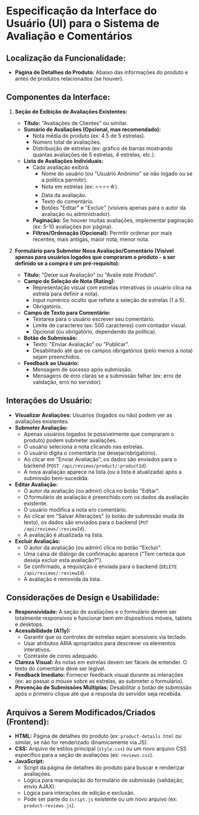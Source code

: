 # Especificação da Interface do Usuário (UI) para o Sistema de Avaliação e Comentários

## Localização da Funcionalidade:

*   **Página de Detalhes do Produto:** Abaixo das informações do produto e antes de produtos relacionados (se houver).

## Componentes da Interface:

1.  **Seção de Exibição de Avaliações Existentes:**
    *   **Título:** "Avaliações de Clientes" ou similar.
    *   **Sumário de Avaliações (Opcional, mas recomendado):**
        *   Nota média do produto (ex: 4.5 de 5 estrelas).
        *   Número total de avaliações.
        *   Distribuição de estrelas (ex: gráfico de barras mostrando quantas avaliações de 5 estrelas, 4 estrelas, etc.).
    *   **Lista de Avaliações Individuais:**
        *   Cada avaliação exibirá:
            *   Nome do usuário (ou "Usuário Anônimo" se não logado ou se a política permitir).
            *   Nota em estrelas (ex: ⭐️⭐️⭐️⭐️☆).
            *   Data da avaliação.
            *   Texto do comentário.
            *   Botões "Editar" e "Excluir" (visíveis apenas para o autor da avaliação ou administrador).
        *   **Paginação:** Se houver muitas avaliações, implementar paginação (ex: 5-10 avaliações por página).
        *   **Filtros/Ordenação (Opcional):** Permitir ordenar por mais recentes, mais antigas, maior nota, menor nota.

2.  **Formulário para Submeter Nova Avaliação/Comentário (Visível apenas para usuários logados que compraram o produto - a ser definido se a compra é um pré-requisito):**
    *   **Título:** "Deixe sua Avaliação" ou "Avalie este Produto".
    *   **Campo de Seleção de Nota (Rating):**
        *   Representação visual com estrelas interativas (o usuário clica na estrela para definir a nota).
        *   Input numérico oculto que reflete a seleção de estrelas (1 a 5).
        *   Obrigatório.
    *   **Campo de Texto para Comentário:**
        *   Textarea para o usuário escrever seu comentário.
        *   Limite de caracteres (ex: 500 caracteres) com contador visual.
        *   Opcional (ou obrigatório, dependendo da política).
    *   **Botão de Submissão:**
        *   Texto: "Enviar Avaliação" ou "Publicar".
        *   Desabilitado até que os campos obrigatórios (pelo menos a nota) sejam preenchidos.
    *   **Feedback ao Usuário:**
        *   Mensagem de sucesso após submissão.
        *   Mensagens de erro claras se a submissão falhar (ex: erro de validação, erro no servidor).

## Interações do Usuário:

*   **Visualizar Avaliações:** Usuários (logados ou não) podem ver as avaliações existentes.
*   **Submeter Avaliação:**
    *   Apenas usuários logados (e possivelmente que compraram o produto) podem submeter avaliações.
    *   O usuário seleciona a nota clicando nas estrelas.
    *   O usuário digita o comentário (se desejar/obrigatório).
    *   Ao clicar em "Enviar Avaliação", os dados são enviados para o backend (`POST /api/reviews/product/:productId`).
    *   A nova avaliação aparece na lista (ou a lista é atualizada) após a submissão bem-sucedida.
*   **Editar Avaliação:**
    *   O autor da avaliação (ou admin) clica no botão "Editar".
    *   O formulário de avaliação é preenchido com os dados da avaliação existente.
    *   O usuário modifica a nota e/o comentário.
    *   Ao clicar em "Salvar Alterações" (o botão de submissão muda de texto), os dados são enviados para o backend (`PUT /api/reviews/:reviewId`).
    *   A avaliação é atualizada na lista.
*   **Excluir Avaliação:**
    *   O autor da avaliação (ou admin) clica no botão "Excluir".
    *   Uma caixa de diálogo de confirmação aparece ("Tem certeza que deseja excluir esta avaliação?").
    *   Se confirmado, a requisição é enviada para o backend (`DELETE /api/reviews/:reviewId`).
    *   A avaliação é removida da lista.

## Considerações de Design e Usabilidade:

*   **Responsividade:** A seção de avaliações e o formulário devem ser totalmente responsivos e funcionar bem em dispositivos móveis, tablets e desktops.
*   **Acessibilidade (A11y):**
    *   Garantir que os controles de estrelas sejam acessíveis via teclado.
    *   Usar atributos ARIA apropriados para descrever os elementos interativos.
    *   Contraste de cores adequado.
*   **Clareza Visual:** As notas em estrelas devem ser fáceis de entender. O texto do comentário deve ser legível.
*   **Feedback Imediato:** Fornecer feedback visual durante as interações (ex: ao passar o mouse sobre as estrelas, ao submeter o formulário).
*   **Prevenção de Submissões Múltiplas:** Desabilitar o botão de submissão após o primeiro clique até que a resposta do servidor seja recebida.

## Arquivos a Serem Modificados/Criados (Frontend):

*   **HTML:** Página de detalhes do produto (ex: `product-details.html` ou similar, se não for renderizado dinamicamente via JS).
*   **CSS:** Arquivo de estilos principal (`style.css`) ou um novo arquivo CSS específico para a seção de avaliações (ex: `reviews.css`).
*   **JavaScript:**
    *   Script da página de detalhes do produto para buscar e renderizar avaliações.
    *   Lógica para manipulação do formulário de submissão (validação, envio AJAX).
    *   Lógica para interações de edição e exclusão.
    *   Pode ser parte do `script.js` existente ou um novo arquivo (ex: `product-reviews.js`).

